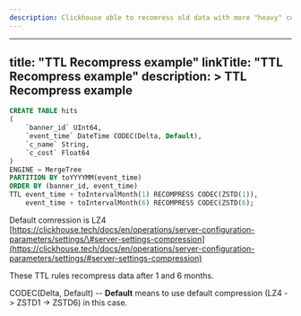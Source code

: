```yaml
---
description: Clickhouse able to recomress old data with more "heavy" compressor.
---
```


---
title: "TTL Recompress example"
linkTitle: "TTL Recompress example"
description: >
    TTL Recompress example
---

```sql
CREATE TABLE hits
(
    `banner_id` UInt64,
    `event_time` DateTime CODEC(Delta, Default),
    `c_name` String,
    `c_cost` Float64
)
ENGINE = MergeTree
PARTITION BY toYYYYMM(event_time)
ORDER BY (banner_id, event_time)
TTL event_time + toIntervalMonth(1) RECOMPRESS CODEC(ZSTD(1)), 
    event_time + toIntervalMonth(6) RECOMPRESS CODEC(ZSTD(6);
```

Default comression is LZ4 [https://clickhouse.tech/docs/en/operations/server-configuration-parameters/settings/\#server-settings-compression](https://clickhouse.tech/docs/en/operations/server-configuration-parameters/settings/#server-settings-compression)

These TTL rules recompress data after 1 and 6 months. 

CODEC\(Delta, Default\) -- **Default** means to use default compression \(LZ4 -&gt; ZSTD1 -&gt; ZSTD6\) in this case.

